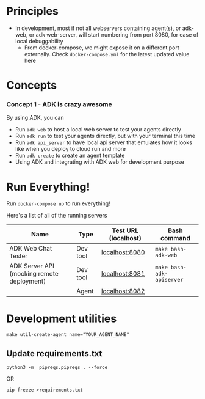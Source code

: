 
# Principles

- In development, most if not all webservers containing agent(s), or adk-web, or adk web-server, will start numbering from port 8080, for ease of local debuggability
  - From docker-compose, we might expose it on a different port externally. Check `docker-compose.yml` for the latest updated value here

# Concepts

### Concept 1 - ADK is crazy awesome

By using ADK, you can
- Run `adk web` to host a local web server to test your agents directly
- Run `adk run` to test your agents directly, but with your terminal this time
- Run `adk api_server` to have local api server that emulates how it looks like when you deploy to cloud run and more
- Run `adk create` to create an agent template
- Using ADK and integrating with ADK web for development purpose

# Run Everything!

Run `docker-compose up` to run everything!

Here's a list of all of the running servers

| **Name**                                   | **Type** | **Test URL (localhost)**                          | **Bash command**          |
|--------------------------------------------|----------|---------------------------------------------------|---------------------------|
| ADK Web Chat Tester                        | Dev tool | [localhost:8080](http://localhost:8080)           | `make bash-adk-web`       |
| ADK Server API (mocking remote deployment) | Dev tool | [localhost:8081](http://localhost:8081/list-apps) | `make bash-adk-apiserver` |
|                                            | Agent    | [localhost:8082](http://localhost:8082)           |                           |

# Development utilities

```
make util-create-agent name="YOUR_AGENT_NAME"
```

## Update requirements.txt
```
python3 -m  pipreqs.pipreqs . --force
```
OR
```
pip freeze >requirements.txt
```
